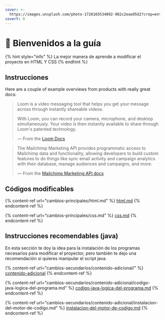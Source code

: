 ```yaml
---
cover: >-
  https://images.unsplash.com/photo-1726165534092-982c2eaa95d2?crop=entropy&cs=srgb&fm=jpg&ixid=M3wxOTcwMjR8MHwxfHJhbmRvbXx8fHx8fHx8fDE3Mjc5NjAxODJ8&ixlib=rb-4.0.3&q=85
coverY: 0
---
```


# 👋 Bienvenidos a la guía

{% hint style="info" %}
La mejor manera de aprende a modificar el proyecto en HTML Y CSS
{% endhint %}

## Instrucciones

Here are a couple of example overviews from products with really great docs:

> Loom is a video messaging tool that helps you get your message across through instantly shareable videos.
>
> With Loom, you can record your camera, microphone, and desktop simultaneously. Your video is then instantly available to share through Loom's patented technology.
>
> — From the [Loom Docs](https://support.loom.com/hc/en-us/articles/360002158057-What-is-Loom-)

> The Mailchimp Marketing API provides programmatic access to Mailchimp data and functionality, allowing developers to build custom features to do things like sync email activity and campaign analytics with their database, manage audiences and campaigns, and more.
>
> — From the [Mailchimp Marketing API docs](https://mailchimp.com/developer/marketing/docs/fundamentals/)

## Códigos modificables

{% content-ref url="cambios-principales/html.md" %}
[html.md](cambios-principales/html.md)
{% endcontent-ref %}

{% content-ref url="cambios-principales/css.md" %}
[css.md](cambios-principales/css.md)
{% endcontent-ref %}

## Instrucciones recomendables (java)

En esta sección te doy la idea para la instalación de los programas necesarios para modificar el proyector, pero también te dejo una recomendación si quieres manipular el script java.

{% content-ref url="cambios-secundarios/contenido-adicional/" %}
[contenido-adicional](cambios-secundarios/contenido-adicional/)
{% endcontent-ref %}

{% content-ref url="cambios-secundarios/contenido-adicional/codigo-java-logica-del-programa.md" %}
[codigo-java-logica-del-programa.md](cambios-secundarios/contenido-adicional/codigo-java-logica-del-programa.md)
{% endcontent-ref %}

{% content-ref url="cambios-secundarios/contenido-adicional/instalacion-del-motor-de-codigo.md" %}
[instalacion-del-motor-de-codigo.md](cambios-secundarios/contenido-adicional/instalacion-del-motor-de-codigo.md)
{% endcontent-ref %}
